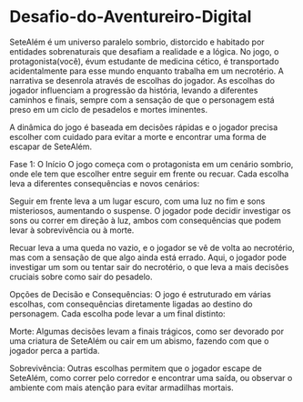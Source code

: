 # Desafio-do-Aventureiro-Digital

SeteAlém é um universo paralelo sombrio, distorcido e habitado por entidades sobrenaturais que desafiam a realidade e a lógica. No jogo, o protagonista(você), évum estudante de medicina cético, é transportado acidentalmente para esse mundo enquanto trabalha em um necrotério. A narrativa se desenrola através de escolhas do jogador. As escolhas do jogador influenciam a progressão da história, levando a diferentes caminhos e finais, sempre com a sensação de que o personagem está preso em um ciclo de pesadelos e mortes iminentes.

A dinâmica do jogo é baseada em decisões rápidas e o jogador precisa escolher com cuidado para evitar a morte e encontrar uma forma de escapar de SeteAlém. 

Fase 1: O Início
O jogo começa com o protagonista em um cenário sombrio, onde ele tem que escolher entre seguir em frente ou recuar. Cada escolha leva a diferentes consequências e novos cenários:

Seguir em frente leva a um lugar escuro, com uma luz no fim e sons misteriosos, aumentando o suspense. O jogador pode decidir investigar os sons ou correr em direção à luz, ambos com consequências que podem levar à sobrevivência ou à morte.

Recuar leva a uma queda no vazio, e o jogador se vê de volta ao necrotério, mas com a sensação de que algo ainda está errado. Aqui, o jogador pode investigar um som ou tentar sair do necrotério, o que leva a mais decisões cruciais sobre como sair do pesadelo.

Opções de Decisão e Consequências:
O jogo é estruturado em várias escolhas, com consequências diretamente ligadas ao destino do personagem. Cada escolha pode levar a um final distinto:

Morte: Algumas decisões levam a finais trágicos, como ser devorado por uma criatura de SeteAlém ou cair em um abismo, fazendo com que o jogador perca a partida.

Sobrevivência: Outras escolhas permitem que o jogador escape de SeteAlém, como correr pelo corredor e encontrar uma saída, ou observar o ambiente com mais atenção para evitar armadilhas mortais.
